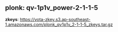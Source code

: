 ## plonk: qv-1p1v_power-2-1-1-5

**zkeys**: <https://vota-zkey.s3.ap-southeast-1.amazonaws.com/plonk_qv1p1v_2-1-1-5_zkeys.tar.gz>
